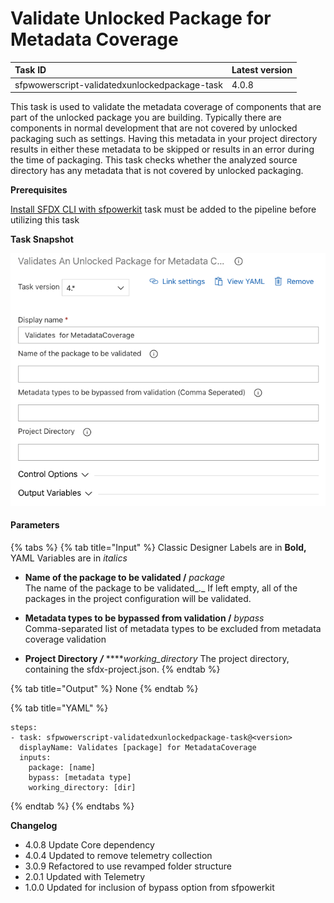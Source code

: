 # Validate Unlocked Package for Metadata Coverage

| Task ID | Latest version |
| :--- | :--- |
| sfpwowerscript-validatedxunlockedpackage-task | 4.0.8 |

This task is used to validate the metadata coverage of components that are part of the unlocked package you are building. Typically there are components in normal development that are not covered by unlocked packaging such as settings. Having this metadata in your project directory results in either these metadata to be skipped or results in an error during the time of packaging. This task checks whether the analyzed  source directory has any metadata that is not covered by unlocked packaging.

**Prerequisites**

[Install SFDX CLI with sfpowerkit](../utility-tasks/install-sfdx-cli-with-sfpowerkit.md)  task must be added to the pipeline before utilizing this task

**Task Snapshot**

![](../../../.gitbook/assets/validateunlockedpackagemetadatacoverage.png)

#### Parameters

{% tabs %}
{% tab title="Input" %}
Classic Designer Labels are in **Bold,**  YAML Variables are in _italics_

* **Name of the package to be validated /** _package_  
  The name of the package to be validated_._ If left empty, all of the packages in the project configuration will be validated.

* **Metadata types to be bypassed from validation /** _bypass_  
  Comma-separated list of metadata types to be excluded from metadata coverage validation

* **Project Directory** _**/**_  ****_working\_directory_ The project directory, containing the sfdx-project.json.
{% endtab %}

{% tab title="Output" %}
None
{% endtab %}

{% tab title="YAML" %}
```text
steps:
- task: sfpwowerscript-validatedxunlockedpackage-task@<version>
  displayName: Validates [package] for MetadataCoverage
  inputs:
    package: [name]
    bypass: [metadata type]
    working_directory: [dir]
```
{% endtab %}
{% endtabs %}

**Changelog**

* 4.0.8 Update Core dependency
* 4.0.4 Updated to remove telemetry collection
* 3.0.9 Refactored to use revamped folder structure
* 2.0.1 Updated with Telemetry
* 1.0.0 Updated for inclusion of bypass option from sfpowerkit

